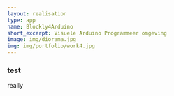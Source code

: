 ```yaml
---
layout: realisation
type: app
name: Blockly4Arduino
short_excerpt: Visuele Arduino Programmeer omgeving
image: img/diorama.jpg
img: img/portfolio/work4.jpg
---
```


### test
really